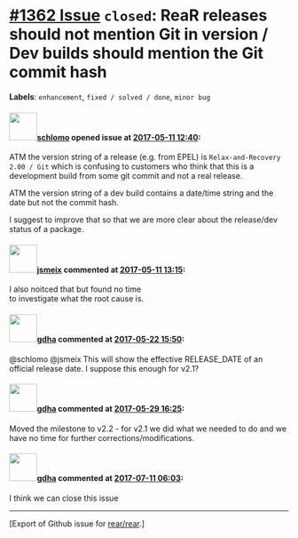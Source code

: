 [\#1362 Issue](https://github.com/rear/rear/issues/1362) `closed`: ReaR releases should not mention Git in version / Dev builds should mention the Git commit hash
==================================================================================================================================================================

**Labels**: `enhancement`, `fixed / solved / done`, `minor bug`

#### <img src="https://avatars.githubusercontent.com/u/101384?v=4" width="50">[schlomo](https://github.com/schlomo) opened issue at [2017-05-11 12:40](https://github.com/rear/rear/issues/1362):

ATM the version string of a release (e.g. from EPEL) is
`Relax-and-Recovery 2.00 / Git` which is confusing to customers who
think that this is a development build from some git commit and not a
real release.

ATM the version string of a dev build contains a date/time string and
the date but not the commit hash.

I suggest to improve that so that we are more clear about the
release/dev status of a package.

#### <img src="https://avatars.githubusercontent.com/u/1788608?u=925fc54e2ce01551392622446ece427f51e2f0ce&v=4" width="50">[jsmeix](https://github.com/jsmeix) commented at [2017-05-11 13:15](https://github.com/rear/rear/issues/1362#issuecomment-300785620):

I also noitced that but found no time  
to investigate what the root cause is.

#### <img src="https://avatars.githubusercontent.com/u/888633?u=cdaeb31efcc0048d3619651aa18dd4b76e636b21&v=4" width="50">[gdha](https://github.com/gdha) commented at [2017-05-22 15:50](https://github.com/rear/rear/issues/1362#issuecomment-303140670):

@schlomo @jsmeix This will show the effective RELEASE\_DATE of an
official release date. I suppose this enough for v2.1?

#### <img src="https://avatars.githubusercontent.com/u/888633?u=cdaeb31efcc0048d3619651aa18dd4b76e636b21&v=4" width="50">[gdha](https://github.com/gdha) commented at [2017-05-29 16:25](https://github.com/rear/rear/issues/1362#issuecomment-304696372):

Moved the milestone to v2.2 - for v2.1 we did what we needed to do and
we have no time for further corrections/modifications.

#### <img src="https://avatars.githubusercontent.com/u/888633?u=cdaeb31efcc0048d3619651aa18dd4b76e636b21&v=4" width="50">[gdha](https://github.com/gdha) commented at [2017-07-11 06:03](https://github.com/rear/rear/issues/1362#issuecomment-314336505):

I think we can close this issue

------------------------------------------------------------------------

\[Export of Github issue for
[rear/rear](https://github.com/rear/rear).\]
